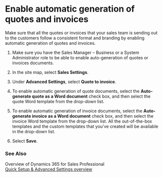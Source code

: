 Enable automatic generation of quotes and invoices
==================================================

Make sure that all the quotes or invoices that your sales team is sending out to
the customers follow a consistent format and branding by enabling automatic
generation of quotes and invoices.

1.  Make sure you have the Sales Manager – Business or a System Administrator
    role to be able to enable auto-generation of quotes or invoices documents.

2.  In the site map, select **Sales Settings**.

3.  Under **Advanced Settings**, select **Quote to invoice**.

4.  To enable automatic generation of quote documents, select the
    **Auto-generate quote as a Word document** check box, and then select the
    quote Word template from the drop-down list.

5.  To enable automatic generation of invoice documents, select the
    **Auto-generate invoice as a Word document** check box, and then select the
    invoice Word template from the drop-down list. All the out-of-the-box
    templates and the custom templates that you’ve created will be available in
    the drop-down list.

6.  Select **Save**.

### See Also

Overview of Dynamics 365 for Sales Professional  
[Quick Setup & Advanced Settings
overview](quick-setup-advanced-settings-overview.md)
